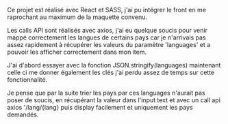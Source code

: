 Ce projet est réalisé avec React et SASS,
j'ai pu intégrer le front en me raprochant au maximum de la maquette convenu.

Les calls API sont réalisés avec axios, j'ai eu quelque soucis pour venir mappé correctement les langues de certains pays car je n'arrivais pas assez rapidement à récupérer les valeurs du paramètre 'languages' et a pouvoir les afficher correctement dans mon item.

J'ai d'abord essayer avec la fonction JSON.stringify(languages) maintenant celle ci me donner également les clés j'ai perdu assez de temps sur cette fonctionnalité.


Je pense que par la suite trier les pays par ces languages n'aurait pas poser de soucis, en récupérant la valeur dans l'input text et avec un call api axios '/lang/{lang} puis display facilement et uniquement les pays demandés.

